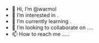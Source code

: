 - 👋 Hi, I’m @warmol 
- 👀 I’m interested in .
- 🌱 I’m currently learning .
- 💞️ I’m looking to collaborate on ....
- 📫 How to reach me .....

<!---
warmol/warmol is a ✨ special ✨ repository because its `README.md` (this file) appears on your GitHub profile.
You can click the Preview link to take a look at your changes.
--->
